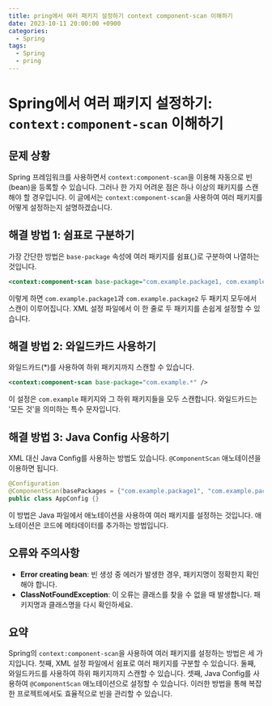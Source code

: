 ```yaml
---
title: pring에서 여러 패키지 설정하기 context component-scan 이해하기
date: 2023-10-11 20:00:00 +0900
categories:
  - Spring
tags:
  - Spring
  - pring
---
```

# Spring에서 여러 패키지 설정하기: `context:component-scan` 이해하기

## 문제 상황

Spring 프레임워크를 사용하면서 `context:component-scan`을 이용해 자동으로 빈(bean)을 등록할 수 있습니다. 그러나 한 가지 어려운 점은 하나 이상의 패키지를 스캔해야 할 경우입니다. 이 글에서는 `context:component-scan`을 사용하여 여러 패키지를 어떻게 설정하는지 설명하겠습니다.

## 해결 방법 1: 쉼표로 구분하기

가장 간단한 방법은 `base-package` 속성에 여러 패키지를 쉼표(,)로 구분하여 나열하는 것입니다.

```xml
<context:component-scan base-package="com.example.package1, com.example.package2" />
```

이렇게 하면 `com.example.package1`과 `com.example.package2` 두 패키지 모두에서 스캔이 이루어집니다. XML 설정 파일에서 이 한 줄로 두 패키지를 손쉽게 설정할 수 있습니다.

## 해결 방법 2: 와일드카드 사용하기

와일드카드(*)를 사용하여 하위 패키지까지 스캔할 수 있습니다.

```xml
<context:component-scan base-package="com.example.*" />
```

이 설정은 `com.example` 패키지와 그 하위 패키지들을 모두 스캔합니다. 와일드카드는 '모든 것'을 의미하는 특수 문자입니다.

## 해결 방법 3: Java Config 사용하기

XML 대신 Java Config를 사용하는 방법도 있습니다. `@ComponentScan` 애노테이션을 이용하면 됩니다.

```java
@Configuration
@ComponentScan(basePackages = {"com.example.package1", "com.example.package2"})
public class AppConfig {}
```

이 방법은 Java 파일에서 애노테이션을 사용하여 여러 패키지를 설정하는 것입니다. 애노테이션은 코드에 메타데이터를 추가하는 방법입니다.

## 오류와 주의사항

- **Error creating bean**: 빈 생성 중 에러가 발생한 경우, 패키지명이 정확한지 확인해야 합니다.
- **ClassNotFoundException**: 이 오류는 클래스를 찾을 수 없을 때 발생합니다. 패키지명과 클래스명을 다시 확인하세요.

## 요약

Spring의 `context:component-scan`을 사용하여 여러 패키지를 설정하는 방법은 세 가지입니다. 첫째, XML 설정 파일에서 쉼표로 여러 패키지를 구분할 수 있습니다. 둘째, 와일드카드를 사용하여 하위 패키지까지 스캔할 수 있습니다. 셋째, Java Config를 사용하여 `@ComponentScan` 애노테이션으로 설정할 수 있습니다. 이러한 방법을 통해 복잡한 프로젝트에서도 효율적으로 빈을 관리할 수 있습니다.